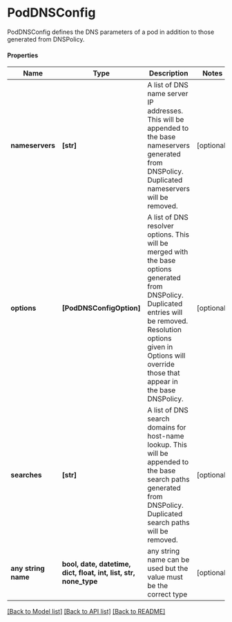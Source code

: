 # PodDNSConfig

PodDNSConfig defines the DNS parameters of a pod in addition to those generated from DNSPolicy.

#### Properties
Name | Type | Description | Notes
------------ | ------------- | ------------- | -------------
**nameservers** | **[str]** | A list of DNS name server IP addresses. This will be appended to the base nameservers generated from DNSPolicy. Duplicated nameservers will be removed. | [optional] 
**options** | **[PodDNSConfigOption]** | A list of DNS resolver options. This will be merged with the base options generated from DNSPolicy. Duplicated entries will be removed. Resolution options given in Options will override those that appear in the base DNSPolicy. | [optional] 
**searches** | **[str]** | A list of DNS search domains for host-name lookup. This will be appended to the base search paths generated from DNSPolicy. Duplicated search paths will be removed. | [optional] 
**any string name** | **bool, date, datetime, dict, float, int, list, str, none_type** | any string name can be used but the value must be the correct type | [optional]

[[Back to Model list]](../README.md#documentation-for-models) [[Back to API list]](../README.md#documentation-for-api-endpoints) [[Back to README]](../README.md)

